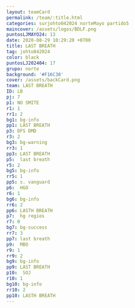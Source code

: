 ```yaml
---
layout: teamCard
permalink: /team/:title.html
categories: surjohto042024 norteMayo partido5
maincover: /assets/logos/BDLF.png
puntosLJMAYO24: 13
date: 2020-08-29 10:29:20 +0700
title: LAST BREATH
tag: johto042024
color: black
puntosLJ202404: 17
grupo: norte
background: '#F16C38'
cover: /assets/backCard.png
team: LAST BREATH
ID: LB
pj: 7
p1: NO SMITE
r1: 1
rr1: 2
bg1: bg-info
pp1: LAST BREATH
p3: DFS DMD
r3: 2
bg3: bg-warning
rr3: 1
pp3: LAST BREATH
p5:  last breath
r5: 2
bg5: bg-info
rr5: 1
pp5: s. vanguard
p6:  HGO
r6: 1
bg6: bg-info
rr6: 2
pp6: LASTH BREATH
p7:  hg regios
r7: 0
bg7: bg-success
rr7: 3
pp7: last breath
p9:  MBO
r9: 1
rr9: 2
bg9: bg-info
pp9: LAST BREATH
p10:  SOJ
r10: 1
bg10: bg-info
rr10: 2
pp10: LASTH BREATH
---
```




